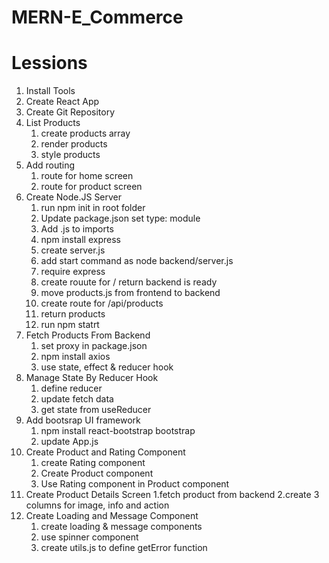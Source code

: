 # MERN-E_Commerce

# Lessions

1. Install Tools
2. Create React App
3. Create Git Repository
4. List Products
   1. create products array
   2. render products
   3. style products
5. Add routing
   1. route for home screen
   2. route for product screen
6. Create Node.JS Server
   1. run npm init in root folder
   2. Update package.json set type: module
   3. Add .js to imports
   4. npm install express
   5. create server.js
   6. add start command as node backend/server.js
   7. require express
   8. create rouute for / return backend is ready
   9. move products.js from frontend to backend
   10. create route for /api/products
   11. return products
   12. run npm statrt
7. Fetch Products From Backend
   1. set proxy in package.json
   2. npm install axios
   3. use state, effect & reducer hook
8. Manage State By Reducer Hook
   1. define reducer
   2. update fetch data
   3. get state from useReducer
9. Add bootsrap UI framework
   1. npm install react-bootstrap bootstrap
   2. update App.js
10. Create Product and Rating Component
    1. create Rating component
    2. Create Product component
    3. Use Rating component in Product component
11. Create Product Details Screen
    1.fetch product from backend
    2.create 3 columns for image, info and action
12. Create Loading and Message Component
    1. create loading & message components
    2. use spinner component
    3. create utils.js to define getError function

